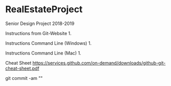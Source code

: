 # RealEstateProject
Senior Design Project 2018-2019

Instructions from Git-Website
  1.

Instructions Command Line (Windows)
  1.

Instructions Command Line (Mac)
  1.

Cheat Sheet https://services.github.com/on-demand/downloads/github-git-cheat-sheet.pdf

git commit -am "<commit message>"
